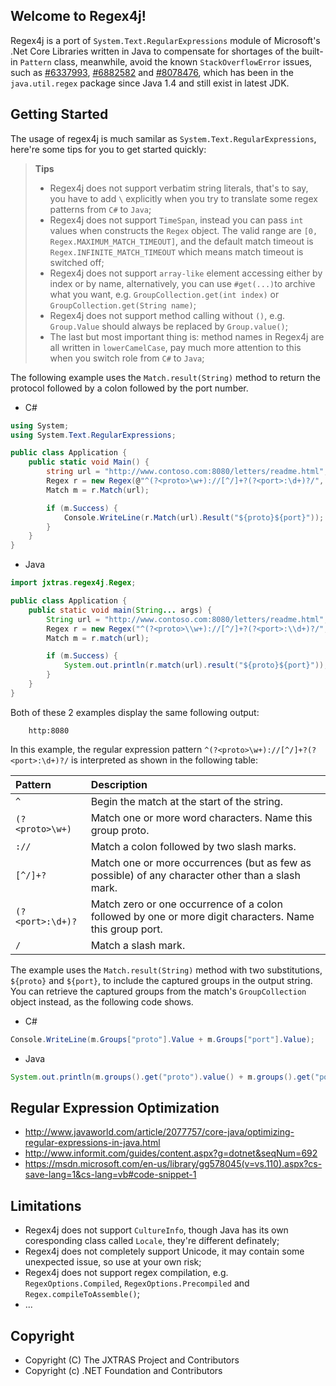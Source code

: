 ## Welcome to Regex4j!

Regex4j is a port of ```System.Text.RegularExpressions``` module of Microsoft's .Net Core Libraries written in Java to compensate for shortages of the built-in ```Pattern``` class, meanwhile, avoid the known ```StackOverflowError``` issues, such as [#6337993](http://bugs.java.com/bugdatabase/view_bug.do?bug_id=6337993), [#6882582](http://bugs.java.com/bugdatabase/view_bug.do?bug_id=6882582) and [#8078476](http://bugs.java.com/bugdatabase/view_bug.do?bug_id=8078476), which has been in the ```java.util.regex``` package since Java 1.4 and still exist in latest JDK.

## Getting Started

The usage of regex4j is much samilar as ```System.Text.RegularExpressions```, here're some tips for you to get started quickly:

> **Tips**
>- Regex4j does not support verbatim string literals, that's to say, you have to add ```\``` explicitly when you try to translate some regex patterns from ```C#``` to ```Java```;
>- Regex4j does not support ```TimeSpan```, instead you can pass ```int``` values when constructs the ```Regex``` object. The valid range are ```[0, Regex.MAXIMUM_MATCH_TIMEOUT]```, and the default match timeout is ```Regex.INFINITE_MATCH_TIMEOUT``` which means match timeout is switched off;
>- Regex4j does not support ```array-like``` element accessing either by index or by name, alternatively, you can use ```#get(...)```to archive what you want, e.g. ```GroupCollection.get(int index)``` or ```GroupCollection.get(String name)```;
>- Regex4j does not support method calling without ```()```, e.g. ```Group.Value``` should always be replaced by ```Group.value()```;
>- The last but most important thing is: method names in Regex4j are all written in ```lowerCamelCase```, pay much more attention to this when you switch role from ```C#``` to ```Java```;

The following example uses the ```Match.result(String)``` method to return the protocol followed by a colon followed by the port number.

* C#

```c#
using System;
using System.Text.RegularExpressions;

public class Application {
    public static void Main() {
        string url = "http://www.contoso.com:8080/letters/readme.html";
        Regex r = new Regex(@"^(?<proto>\w+)://[^/]+?(?<port>:\d+)?/", RegexOptions.None, TimeSpan.FromMilliseconds(150));
        Match m = r.Match(url);

        if (m.Success) {
            Console.WriteLine(r.Match(url).Result("${proto}${port}"));
        }
    }
}
```

* Java

```java
import jxtras.regex4j.Regex;

public class Application {
    public static void main(String... args) {
        String url = "http://www.contoso.com:8080/letters/readme.html";
        Regex r = new Regex("^(?<proto>\\w+)://[^/]+?(?<port>:\\d+)?/", RegexOptions.None, 150 /* millisecond */);
        Match m = r.match(url);

        if (m.Success) {
            System.out.println(r.match(url).result("${proto}${port}"));
        }
    }
}
```

Both of these 2 examples display the same following output:

        http:8080

In this example, the regular expression pattern ```^(?<proto>\w+)://[^/]+?(?<port>:\d+)?/``` is interpreted as shown in the following table:

| Pattern            | Description
|:-------------------|:-----------
```^```              |Begin the match at the start of the string.
```(?<proto>\w+)```  | Match one or more word characters. Name this group proto.
```://```            | Match a colon followed by two slash marks.
```[^/]+?```         | Match one or more occurrences (but as few as possible) of any character other than a slash mark.
```(?<port>:\d+)?``` | Match zero or one occurrence of a colon followed by one or more digit characters. Name this group port.
```/```              | Match a slash mark.

The example uses the ```Match.result(String)``` method with two substitutions, ```${proto}``` and ```${port}```, to include the captured groups in the output string. You can retrieve the captured groups from the match's ```GroupCollection``` object instead, as the following code shows.

* C#
```c#
Console.WriteLine(m.Groups["proto"].Value + m.Groups["port"].Value);
```
* Java
```java
System.out.println(m.groups().get("proto").value() + m.groups().get("port").value());
```

## Regular Expression Optimization
* http://www.javaworld.com/article/2077757/core-java/optimizing-regular-expressions-in-java.html
* http://www.informit.com/guides/content.aspx?g=dotnet&seqNum=692
* https://msdn.microsoft.com/en-us/library/gg578045(v=vs.110).aspx?cs-save-lang=1&cs-lang=vb#code-snippet-1

## Limitations

* Regex4j does not support ```CultureInfo```, though Java has its own coresponding class called ```Locale```, they're different definately;
* Regex4j does not completely support Unicode, it may contain some unexpected issue, so use at your own risk;
* Regex4j does not support regex compilation, e.g. ```RegexOptions.Compiled```, ```RegexOptions.Precompiled``` and ```Regex.compileToAssemble()```;
* ...

## Copyright

* Copyright (C) The JXTRAS Project and Contributors
* Copyright (c) .NET Foundation and Contributors
